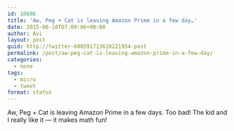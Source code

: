 ```yaml
---
id: 10686
title: 'Aw, Peg + Cat is leaving Amazon Prime in a few day…'
date: 2015-06-10T07:09:06+00:00
author: Avi
layout: post
guid: http://twitter-608591713620221954-post
permalink: /post/aw-peg-cat-is-leaving-amazon-prime-in-a-few-day/
categories:
  - none
tags:
  - micro
  - tweet
format: status
---
```

Aw, Peg + Cat is leaving Amazon Prime in a few days. Too bad! The kid and I really like it — it makes math fun!